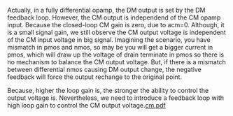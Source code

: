 Actually, in a fully differential opamp, the DM output is set by the DM feedback loop. However, the CM output is independend of the CM opamp input. Because the closed-loop CM gain is zero, due to acm=0. 
Although, it is a small signal gain, we still observe the CM output voltage is independent of the CM input voltage in big signal. Imagining the scenario, you have mismatch in pmos and nmos, so may be you will get a bigger current in pmos, which will draw up the voltage of drain terminate in pmos
so there is no mechanism to balance the CM output voltage. But, if there is a mismatch between differential nmos causing DM output change, the negative feedback will force the output rechange to the original point. 

Because, higher the loop gain is, the stronger the ability to control the output voltage is. Nevertheless, we need to introduce a feedback loop with high loop gain to control the CM output voltage.[cm.pdf](https://github.com/user-attachments/files/16884025/cm.pdf)
